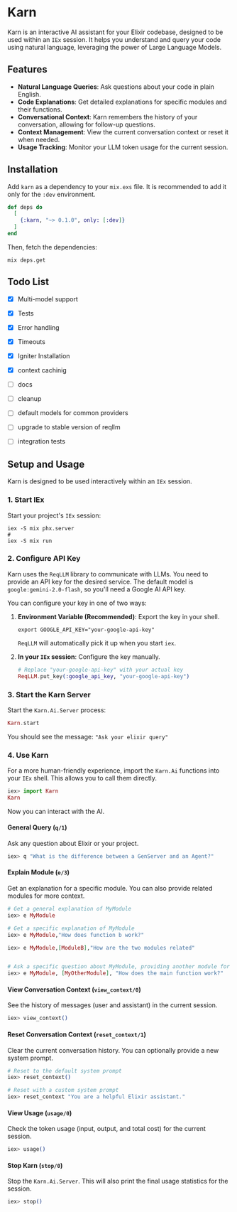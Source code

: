 # Karn

Karn is an interactive AI assistant for your Elixir codebase, designed to be used within an `IEx` session. It helps you understand and query your code using natural language, leveraging the power of Large Language Models.

## Features

*   **Natural Language Queries**: Ask questions about your code in plain English.
*   **Code Explanations**: Get detailed explanations for specific modules and their functions.
*   **Conversational Context**: Karn remembers the history of your conversation, allowing for follow-up questions.
*   **Context Management**: View the current conversation context or reset it when needed.
*   **Usage Tracking**: Monitor your LLM token usage for the current session.

## Installation

Add `karn` as a dependency to your `mix.exs` file. It is recommended to add it only for the `:dev` environment.

```elixir
def deps do
  [
    {:karn, "~> 0.1.0", only: [:dev]}
  ]
end
```

Then, fetch the dependencies:

```shell
mix deps.get
```

## Todo List

- [x] Multi-model support
- [x] Tests
- [x] Error handling
- [x] Timeouts
- [x] Igniter Installation
- [x] context cachinig
- [ ] docs
- [ ] cleanup
- [ ] default models for common providers
- [ ] upgrade to stable version of reqllm
- [ ] integration tests


## Setup and Usage

Karn is designed to be used interactively within an `IEx` session.

### 1. Start IEx

Start your project's `IEx` session:

```shell
iex -S mix phx.server
#
iex -S mix run
```

### 2. Configure API Key

Karn uses the `ReqLLM` library to communicate with LLMs. You need to provide an API key for the desired service. The default model is `google:gemini-2.0-flash`, so you'll need a Google AI API key.

You can configure your key in one of two ways:

1.  **Environment Variable (Recommended)**: Export the key in your shell.
    ```shell
    export GOOGLE_API_KEY="your-google-api-key"
    ```
    `ReqLLM` will automatically pick it up when you start `iex`.

2.  **In your `IEx` session**: Configure the key manually.
    ```elixir
    # Replace "your-google-api-key" with your actual key
    ReqLLM.put_key(:google_api_key, "your-google-api-key")
    ```

### 3. Start the Karn Server

Start the `Karn.Ai.Server` process:

```elixir
Karn.start
```

You should see the message: `"Ask your elixir query"`

### 4. Use Karn

For a more human-friendly experience, import the `Karn.Ai` functions into your `IEx` shell. This allows you to call them directly.

```elixir
iex> import Karn
Karn
```

Now you can interact with the AI.

#### General Query (`q/1`)

Ask any question about Elixir or your project.

```elixir
iex> q "What is the difference between a GenServer and an Agent?"
```

#### Explain Module (`e/3`)

Get an explanation for a specific module. You can also provide related modules for more context.

```elixir
# Get a general explanation of MyModule
iex> e MyModule

# Get a specific explanation of MyModule
iex> e MyModule,"How does function b work?"

iex> e MyModule,[ModuleB],"How are the two modules related"


# Ask a specific question about MyModule, providing another module for context
iex> e MyModule, [MyOtherModule], "How does the main function work?"
```

#### View Conversation Context (`view_context/0`)

See the history of messages (user and assistant) in the current session.

```elixir
iex> view_context()
```

#### Reset Conversation Context (`reset_context/1`)

Clear the current conversation history. You can optionally provide a new system prompt.

```elixir
# Reset to the default system prompt
iex> reset_context()

# Reset with a custom system prompt
iex> reset_context "You are a helpful Elixir assistant."
```

#### View Usage (`usage/0`)

Check the token usage (input, output, and total cost) for the current session.

```elixir
iex> usage()
```

#### Stop Karn (`stop/0`)

Stop the `Karn.Ai.Server`. This will also print the final usage statistics for the session.

```elixir
iex> stop()
```
